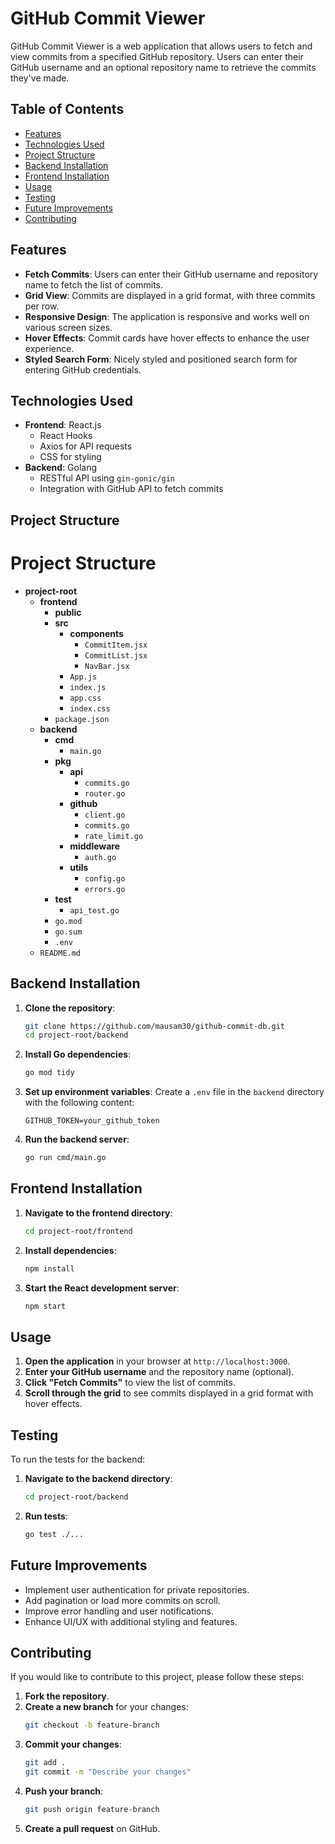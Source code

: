 # GitHub Commit Viewer

GitHub Commit Viewer is a web application that allows users to fetch and view commits from a specified GitHub repository. Users can enter their GitHub username and an optional repository name to retrieve the commits they've made.

## Table of Contents
- [Features](#features)
- [Technologies Used](#technologies-used)
- [Project Structure](#project-structure)
- [Backend Installation](#backend-installation)
- [Frontend Installation](#frontend-installation)
- [Usage](#usage)
- [Testing](#testing)
- [Future Improvements](#future-improvements)
- [Contributing](#contributing)


## Features
- **Fetch Commits**: Users can enter their GitHub username and repository name to fetch the list of commits.
- **Grid View**: Commits are displayed in a grid format, with three commits per row.
- **Responsive Design**: The application is responsive and works well on various screen sizes.
- **Hover Effects**: Commit cards have hover effects to enhance the user experience.
- **Styled Search Form**: Nicely styled and positioned search form for entering GitHub credentials.

## Technologies Used
- **Frontend**: React.js
  - React Hooks
  - Axios for API requests
  - CSS for styling
- **Backend**: Golang
  - RESTful API using `gin-gonic/gin`
  - Integration with GitHub API to fetch commits

## Project Structure
# Project Structure

- **project-root**
  - **frontend**
    - **public**
    - **src**
      - **components**
        - `CommitItem.jsx`
        - `CommitList.jsx`
        - `NavBar.jsx`
      - `App.js`
      - `index.js`
      - `app.css`
      - `index.css`
    - `package.json`
  - **backend**
    - **cmd**
      - `main.go`
    - **pkg**
      - **api**
        - `commits.go`
        - `router.go`
      - **github**
        - `client.go`
        - `commits.go`
        - `rate_limit.go`
      - **middleware**
        - `auth.go`
      - **utils**
        - `config.go`
        - `errors.go`
    - **test**
      - `api_test.go`
    - `go.mod`
    - `go.sum`
    - `.env`
  - `README.md`



## Backend Installation

1. **Clone the repository**:
    ```bash
    git clone https://github.com/mausam30/github-commit-db.git
    cd project-root/backend
    ```

2. **Install Go dependencies**:
    ```bash
    go mod tidy
    ```

3. **Set up environment variables**:
   Create a `.env` file in the `backend` directory with the following content:
    ```env
    GITHUB_TOKEN=your_github_token
    ```

4. **Run the backend server**:
    ```bash
    go run cmd/main.go
    ```

## Frontend Installation

1. **Navigate to the frontend directory**:
    ```bash
    cd project-root/frontend
    ```

2. **Install dependencies**:
    ```bash
    npm install
    ```

3. **Start the React development server**:
    ```bash
    npm start
    ```

## Usage

1. **Open the application** in your browser at `http://localhost:3000`.
2. **Enter your GitHub username** and the repository name (optional).
3. **Click "Fetch Commits"** to view the list of commits.
4. **Scroll through the grid** to see commits displayed in a grid format with hover effects.

## Testing

To run the tests for the backend:

1. **Navigate to the backend directory**:
    ```bash
    cd project-root/backend
    ```

2. **Run tests**:
    ```bash
    go test ./...
    ```

## Future Improvements
- Implement user authentication for private repositories.
- Add pagination or load more commits on scroll.
- Improve error handling and user notifications.
- Enhance UI/UX with additional styling and features.

## Contributing

If you would like to contribute to this project, please follow these steps:

1. **Fork the repository**.
2. **Create a new branch** for your changes:
    ```bash
    git checkout -b feature-branch
    ```
3. **Commit your changes**:
    ```bash
    git add .
    git commit -m "Describe your changes"
    ```
4. **Push your branch**:
    ```bash
    git push origin feature-branch
    ```
5. **Create a pull request** on GitHub.
